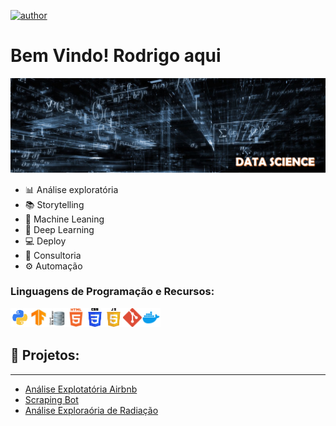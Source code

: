 [![author](https://img.shields.io/badge/author-rodrigosousa-green.svg)]()

# Bem Vindo! Rodrigo aqui
![wallpaper](https://github.com/rodrigoadz/profile/blob/master/ds.png)

- 📊 Análise exploratória
- 📚 Storytelling
- 🤖 Machine Leaning
- 🧠 Deep Learning
- 💻 Deploy
- 🤝 Consultoria
- ⚙ Automação

### Linguagens de Programação e Recursos:

<img align=left alt='Python' width=30px src='https://github.com/rodrigoadz/profile/blob/master/icons/python.png'/>
<img align=left alt='Python' width=30px src='https://github.com/rodrigoadz/profile/blob/master/icons/tensorflow.jpg'/>
<img align=left alt='Python' width=30px src='https://github.com/rodrigoadz/profile/blob/master/icons/sql.png'/>
<img align=left alt='Python' width=30px src='https://github.com/rodrigoadz/profile/blob/master/icons/html.png'/>
<img align=left alt='Python' width=30px src='https://github.com/rodrigoadz/profile/blob/master/icons/css.png'/>
<img align=left alt='Python' width=30px src='https://github.com/rodrigoadz/profile/blob/master/icons/javascript.png'/>
<img align=left alt='Python' width=30px src='https://github.com/rodrigoadz/profile/blob/master/icons/git.png'/>
<img align=left alt='Python' width=30px src='https://github.com/rodrigoadz/profile/blob/master/icons/docker.png'/>

<br>
<br>

## 📝 Projetos:
---
* [Análise Explotatória Airbnb](https://github.com/rodrigoadz/profile/blob/master/notebooks/EDA_Airbnb.ipynb)
* [Scraping Bot](https://github.com/rodrigoadz/scraping_bot)
* [Análise Exploraória de Radiação]()
